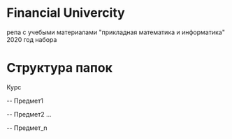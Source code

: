 # Financial Univercity
репа с учебыми материалами "прикладная математика и информатика" 2020 год набора

# Структура папок
Курс

-- Предмет1

-- Предмет2 ...

-- Предмет_n

